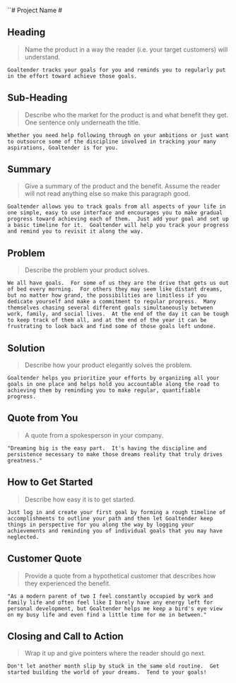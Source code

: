 ``# Project Name #

<!--
> This material was originally posted [here](http://www.quora.com/What-is-Amazons-approach-to-product-development-and-product-management). It is reproduced here for posterities sake.

There is an approach called "working backwards" that is widely used at Amazon. They work backwards from the customer, rather than starting with an idea for a product and trying to bolt customers onto it. While working backwards can be applied to any specific product decision, using this approach is especially important when developing new products or features.

For new initiatives a product manager typically starts by writing an internal press release announcing the finished product. The target audience for the press release is the new/updated product's customers, which can be retail customers or internal users of a tool or technology. Internal press releases are centered around the customer problem, how current solutions (internal or external) fail, and how the new product will blow away existing solutions.

If the benefits listed don't sound very interesting or exciting to customers, then perhaps they're not (and shouldn't be built). Instead, the product manager should keep iterating on the press release until they've come up with benefits that actually sound like benefits. Iterating on a press release is a lot less expensive than iterating on the product itself (and quicker!).

If the press release is more than a page and a half, it is probably too long. Keep it simple. 3-4 sentences for most paragraphs. Cut out the fat. Don't make it into a spec. You can accompany the press release with a FAQ that answers all of the other business or execution questions so the press release can stay focused on what the customer gets. My rule of thumb is that if the press release is hard to write, then the product is probably going to suck. Keep working at it until the outline for each paragraph flows.

Oh, and I also like to write press-releases in what I call "Oprah-speak" for mainstream consumer products. Imagine you're sitting on Oprah's couch and have just explained the product to her, and then you listen as she explains it to her audience. That's "Oprah-speak", not "Geek-speak".

Once the project moves into development, the press release can be used as a touchstone; a guiding light. The product team can ask themselves, "Are we building what is in the press release?" If they find they're spending time building things that aren't in the press release (overbuilding), they need to ask themselves why. This keeps product development focused on achieving the customer benefits and not building extraneous stuff that takes longer to build, takes resources to maintain, and doesn't provide real customer benefit (at least not enough to warrant inclusion in the press release).
 -->

## Heading ##
  > Name the product in a way the reader (i.e. your target customers) will understand.

    Goaltender tracks your goals for you and reminds you to regularly put in the effort toward achieve those goals.

## Sub-Heading ##
  > Describe who the market for the product is and what benefit they get. One sentence only underneath the title.

    Whether you need help following through on your ambitions or just want to outsource some of the discipline involved in tracking your many aspirations, Goaltender is for you.

## Summary ##
  > Give a summary of the product and the benefit. Assume the reader will not read anything else so make this paragraph good.

    Goaltender allows you to track goals from all aspects of your life in one simple, easy to use interface and encourages you to make gradual progress toward achieving each of them.  Just add your goal and set up a basic timeline for it.  Goaltender will help you track your progress and remind you to revisit it along the way.

## Problem ##
  > Describe the problem your product solves.

    We all have goals.  For some of us they are the drive that gets us out of bed every morning.  For others they may seem like distant dreams, but no matter how grand, the possibilities are limitless if you dedicate yourself and make a commitment to regular progress.  Many themselves chasing several different goals simultaneously between work, family, and social lives.  At the end of the day it can be tough to keep track of them all, and at the end of the year it can be frustrating to look back and find some of those goals left undone.

## Solution ##
  > Describe how your product elegantly solves the problem.

    Goaltender helps you prioritize your efforts by organizing all your goals in one place and helps hold you accountable along the road to achieving them by reminding you to make regular, quantifiable progress.

## Quote from You ##
  > A quote from a spokesperson in your company.

    "Dreaming big is the easy part.  It's having the discipline and persistence necessary to make those dreams reality that truly drives greatness."

## How to Get Started ##
  > Describe how easy it is to get started.

    Just log in and create your first goal by forming a rough timeline of accomplishments to outline your path and then let Goaltender keep things in perspective for you along the way by logging your achievements and reminding you of individual goals that you may have neglected.

## Customer Quote ##
  > Provide a quote from a hypothetical customer that describes how they experienced the benefit.

    "As a modern parent of two I feel constantly occupied by work and family life and often feel like I barely have any energy left for personal development, but Goaltender helps me keep a bird's eye view on my busy life and even find a little time for me in between."

## Closing and Call to Action ##
  > Wrap it up and give pointers where the reader should go next.

    Don't let another month slip by stuck in the same old routine.  Get started building the world of your dreams.  Tend to your goals!
